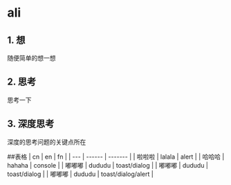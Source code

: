 # ali

## 1. 想
随便简单的想一想


## 2. 思考
思考一下

## 3. 深度思考
深度的思考问题的关键点所在

##表格
| cn  | en     | fn      |
| --- | ------ | ------- |
| 啦啦啦 | lalala | alert   |
| 哈哈哈 | hahaha | console |
| 嘟嘟嘟 | dududu | toast/dialog  |
| 嘟嘟嘟 | dududu | toast/dialog  |
| 嘟嘟嘟 | dududu | toast/dialog/alert  |
